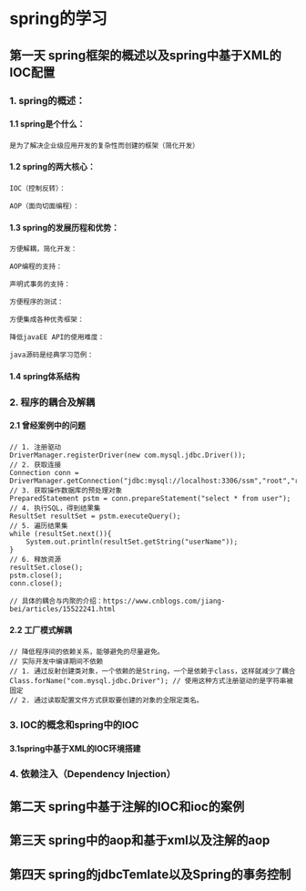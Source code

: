 # spring的学习
  ## 第一天 spring框架的概述以及spring中基于XML的IOC配置
  ### 1. spring的概述：
  #### 1.1 spring是个什么：
  
    是为了解决企业级应用开发的复杂性而创建的框架（简化开发）
  
  #### 1.2 spring的两大核心：
  
    IOC（控制反转）：
    
    AOP（面向切面编程）：
    
  #### 1.3 spring的发展历程和优势：
  
    方便解耦，简化开发：
    
    AOP编程的支持：
    
    声明式事务的支持：
     
    方便程序的测试：
    
    方便集成各种优秀框架：
    
    降低javaEE API的使用难度：
    
    java源码是经典学习范例：
  
  #### 1.4 spring体系结构
  
  ### 2. 程序的耦合及解耦
  #### 2.1 曾经案例中的问题
  
    // 1. 注册驱动
    DriverManager.registerDriver(new com.mysql.jdbc.Driver());
    // 2. 获取连接
    Connection conn = DriverManager.getConnection("jdbc:mysql://localhost:3306/ssm","root","root");
    // 3. 获取操作数据库的预处理对象
    PreparedStatement pstm = conn.prepareStatement("select * from user");
    // 4. 执行SQL，得到结果集
    ResultSet resultSet = pstm.executeQuery();
    // 5. 遍历结果集
    while (resultSet.next()){
        System.out.println(resultSet.getString("userName"));
    }
    // 6. 释放资源
    resultSet.close();
    pstm.close();
    conn.close();
    
    // 具体的耦合与内聚的介绍：https://www.cnblogs.com/jiang-bei/articles/15522241.html
  
  #### 2.2 工厂模式解耦
  
    // 降低程序间的依赖关系，能够避免的尽量避免。
    // 实际开发中编译期间不依赖
    // 1. 通过反射创建类对象，一个依赖的是String，一个是依赖于class，这样就减少了耦合
    Class.forName("com.mysql.jdbc.Driver"); // 使用这种方式注册驱动的是字符串被固定
    // 2. 通过读取配置文件方式获取要创建的对象的全限定类名。
  
  
  ### 3. IOC的概念和spring中的IOC
  #### 3.1spring中基于XML的IOC环境搭建
  ### 4. 依赖注入（Dependency Injection） 
       

  ## 第二天 spring中基于注解的IOC和ioc的案例


  ## 第三天 spring中的aop和基于xml以及注解的aop


  ## 第四天 spring的jdbcTemlate以及Spring的事务控制





